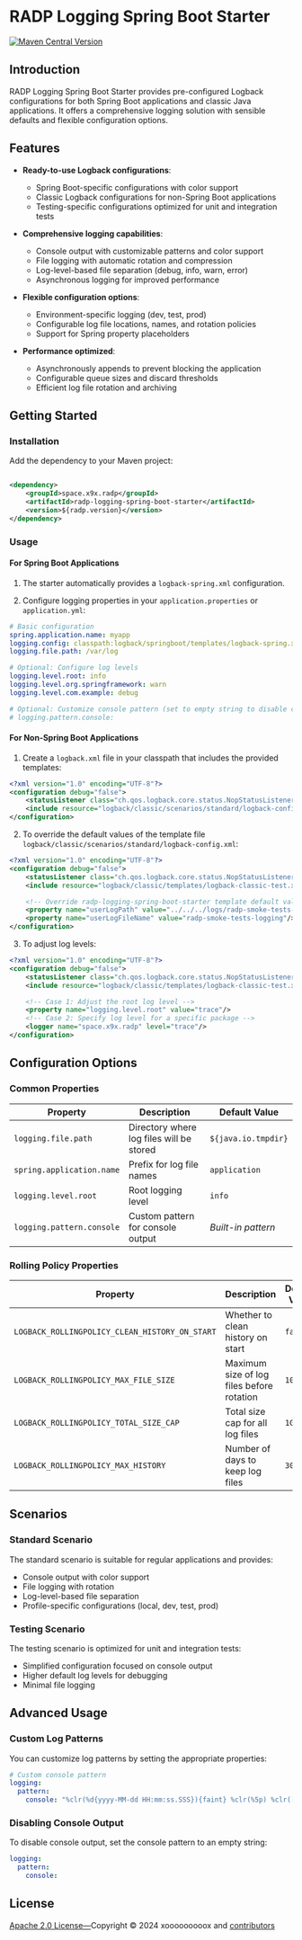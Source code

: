 # RADP Logging Spring Boot Starter

[![Maven Central Version](https://img.shields.io/maven-central/v/space.x9x.radp/radp-logging-spring-boot-starter?style=for-the-badge)](https://central.sonatype.com/artifact/space.x9x.radp/radp-logging-spring-boot-starter)

## Introduction

RADP Logging Spring Boot Starter provides pre-configured Logback configurations for both Spring Boot applications and
classic Java applications. It offers a comprehensive logging solution with sensible defaults and flexible configuration
options.

## Features

- **Ready-to-use Logback configurations**:
  - Spring Boot-specific configurations with color support
  - Classic Logback configurations for non-Spring Boot applications
  - Testing-specific configurations optimized for unit and integration tests

- **Comprehensive logging capabilities**:
  - Console output with customizable patterns and color support
  - File logging with automatic rotation and compression
  - Log-level-based file separation (debug, info, warn, error)
  - Asynchronous logging for improved performance

- **Flexible configuration options**:
  - Environment-specific logging (dev, test, prod)
  - Configurable log file locations, names, and rotation policies
  - Support for Spring property placeholders

- **Performance optimized**:
  - Asynchronously appends to prevent blocking the application
  - Configurable queue sizes and discard thresholds
  - Efficient log file rotation and archiving

## Getting Started

### Installation

Add the dependency to your Maven project:

```xml

<dependency>
    <groupId>space.x9x.radp</groupId>
    <artifactId>radp-logging-spring-boot-starter</artifactId>
    <version>${radp.version}</version>
</dependency>
```

### Usage

#### For Spring Boot Applications

1. The starter automatically provides a `logback-spring.xml` configuration.

2. Configure logging properties in your `application.properties` or `application.yml`:

```yaml
# Basic configuration
spring.application.name: myapp
logging.config: classpath:logback/springboot/templates/logback-spring.xml
logging.file.path: /var/log

# Optional: Configure log levels
logging.level.root: info
logging.level.org.springframework: warn
logging.level.com.example: debug

# Optional: Customize console pattern (set to empty string to disable console logging)
# logging.pattern.console: 
```

#### For Non-Spring Boot Applications

1. Create a `logback.xml` file in your classpath that includes the provided templates:

```xml
<?xml version="1.0" encoding="UTF-8"?>
<configuration debug="false">
    <statusListener class="ch.qos.logback.core.status.NopStatusListener"/>
    <include resource="logback/classic/scenarios/standard/logback-config.xml"/>
</configuration>
```

2. To override the default values of the template file `logback/classic/scenarios/standard/logback-config.xml`:

```xml
<?xml version="1.0" encoding="UTF-8"?>
<configuration debug="false">
    <statusListener class="ch.qos.logback.core.status.NopStatusListener"/>
    <include resource="logback/classic/templates/logback-classic-test.xml"/>

    <!-- Override radp-logging-spring-boot-starter template default values -->
    <property name="userLogPath" value="../../../logs/radp-smoke-tests-logging/classic"/>
    <property name="userLogFileName" value="radp-smoke-tests-logging"/>
</configuration>
```

3. To adjust log levels:

```XML
<?xml version="1.0" encoding="UTF-8"?>
<configuration debug="false">
    <statusListener class="ch.qos.logback.core.status.NopStatusListener"/>
    <include resource="logback/classic/templates/logback-classic-test.xml"/>

    <!-- Case 1: Adjust the root log level -->
    <property name="logging.level.root" value="trace"/>
    <!-- Case 2: Specify log level for a specific package -->
    <logger name="space.x9x.radp" level="trace"/>
</configuration>
```

## Configuration Options

### Common Properties

| Property                  | Description                              | Default Value       |
|---------------------------|------------------------------------------|---------------------|
| `logging.file.path`       | Directory where log files will be stored | `${java.io.tmpdir}` |
| `spring.application.name` | Prefix for log file names                | `application`       |
| `logging.level.root`      | Root logging level                       | `info`              |
| `logging.pattern.console` | Custom pattern for console output        | *Built-in pattern*  |

### Rolling Policy Properties

| Property                                       | Description                               | Default Value |
|------------------------------------------------|-------------------------------------------|---------------|
| `LOGBACK_ROLLINGPOLICY_CLEAN_HISTORY_ON_START` | Whether to clean history on start         | `false`       |
| `LOGBACK_ROLLINGPOLICY_MAX_FILE_SIZE`          | Maximum size of log files before rotation | `10MB`        |
| `LOGBACK_ROLLINGPOLICY_TOTAL_SIZE_CAP`         | Total size cap for all log files          | `1GB`         |
| `LOGBACK_ROLLINGPOLICY_MAX_HISTORY`            | Number of days to keep log files          | `30`          |

## Scenarios

### Standard Scenario

The standard scenario is suitable for regular applications and provides:

- Console output with color support
- File logging with rotation
- Log-level-based file separation
- Profile-specific configurations (local, dev, test, prod)

### Testing Scenario

The testing scenario is optimized for unit and integration tests:

- Simplified configuration focused on console output
- Higher default log levels for debugging
- Minimal file logging

## Advanced Usage

### Custom Log Patterns

You can customize log patterns by setting the appropriate properties:

```yaml
# Custom console pattern
logging:
  pattern:
    console: "%clr(%d{yyyy-MM-dd HH:mm:ss.SSS}){faint} %clr(%5p) %clr([%t]){magenta} %clr(%-40.40logger{39}){cyan} %clr(:){faint} %m%n%wEx"
```

### Disabling Console Output

To disable console output, set the console pattern to an empty string:

```yaml
logging:
  pattern:
    console: 
```

## License

[Apache 2.0 License—](../../../LICENSE)Copyright © 2024 xooooooooox
and [contributors](https://github.com/xooooooooox/radp/graphs/contributors)
